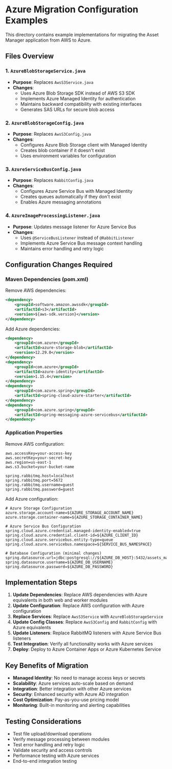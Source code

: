 # Azure Migration Configuration Examples

This directory contains example implementations for migrating the Asset Manager application from AWS to Azure.

## Files Overview

### 1. `AzureBlobStorageService.java`
- **Purpose**: Replaces `AwsS3Service.java` 
- **Changes**: 
  - Uses Azure Blob Storage SDK instead of AWS S3 SDK
  - Implements Azure Managed Identity for authentication
  - Maintains backward compatibility with existing interfaces
  - Generates SAS URLs for secure blob access

### 2. `AzureBlobStorageConfig.java`
- **Purpose**: Replaces `AwsS3Config.java`
- **Changes**:
  - Configures Azure Blob Storage client with Managed Identity
  - Creates blob container if it doesn't exist
  - Uses environment variables for configuration

### 3. `AzureServiceBusConfig.java`
- **Purpose**: Replaces `RabbitConfig.java`
- **Changes**:
  - Configures Azure Service Bus with Managed Identity
  - Creates queues automatically if they don't exist
  - Enables Azure messaging annotations

### 4. `AzureImageProcessingListener.java`
- **Purpose**: Updates message listener for Azure Service Bus
- **Changes**:
  - Uses `@ServiceBusListener` instead of `@RabbitListener`
  - Implements Azure Service Bus message context handling
  - Maintains error handling and retry logic

## Configuration Changes Required

### Maven Dependencies (pom.xml)

Remove AWS dependencies:
```xml
<dependency>
    <groupId>software.amazon.awssdk</groupId>
    <artifactId>s3</artifactId>
    <version>${aws-sdk.version}</version>
</dependency>
```

Add Azure dependencies:
```xml
<dependency>
    <groupId>com.azure</groupId>
    <artifactId>azure-storage-blob</artifactId>
    <version>12.29.0</version>
</dependency>
<dependency>
    <groupId>com.azure</groupId>
    <artifactId>azure-identity</artifactId>
    <version>1.15.4</version>
</dependency>
<dependency>
    <groupId>com.azure.spring</groupId>
    <artifactId>spring-cloud-azure-starter</artifactId>
</dependency>
<dependency>
    <groupId>com.azure.spring</groupId>
    <artifactId>spring-messaging-azure-servicebus</artifactId>
</dependency>
```

### Application Properties

Remove AWS configuration:
```properties
aws.accessKey=your-access-key
aws.secretKey=your-secret-key
aws.region=us-east-1
aws.s3.bucket=your-bucket-name

spring.rabbitmq.host=localhost
spring.rabbitmq.port=5672
spring.rabbitmq.username=guest
spring.rabbitmq.password=guest
```

Add Azure configuration:
```properties
# Azure Storage Configuration
azure.storage.account-name=${AZURE_STORAGE_ACCOUNT_NAME}
azure.storage.container-name=${AZURE_STORAGE_CONTAINER_NAME}

# Azure Service Bus Configuration
spring.cloud.azure.credential.managed-identity-enabled=true
spring.cloud.azure.credential.client-id=${AZURE_CLIENT_ID}
spring.cloud.azure.servicebus.entity-type=queue
spring.cloud.azure.servicebus.namespace=${SERVICE_BUS_NAMESPACE}

# Database Configuration (minimal changes)
spring.datasource.url=jdbc:postgresql://${AZURE_DB_HOST}:5432/assets_manager
spring.datasource.username=${AZURE_DB_USERNAME}
spring.datasource.password=${AZURE_DB_PASSWORD}
```

## Implementation Steps

1. **Update Dependencies**: Replace AWS dependencies with Azure equivalents in both web and worker modules
2. **Update Configuration**: Replace AWS configuration with Azure configuration
3. **Replace Services**: Replace `AwsS3Service` with `AzureBlobStorageService`
4. **Update Config Classes**: Replace `AwsS3Config` and `RabbitConfig` with Azure equivalents
5. **Update Listeners**: Replace RabbitMQ listeners with Azure Service Bus listeners
6. **Test Integration**: Verify all functionality works with Azure services
7. **Deploy**: Deploy to Azure Container Apps or Azure Kubernetes Service

## Key Benefits of Migration

- **Managed Identity**: No need to manage access keys or secrets
- **Scalability**: Azure services auto-scale based on demand
- **Integration**: Better integration with other Azure services
- **Security**: Enhanced security with Azure AD integration
- **Cost Optimization**: Pay-as-you-use pricing model
- **Monitoring**: Built-in monitoring and alerting capabilities

## Testing Considerations

- Test file upload/download operations
- Verify message processing between modules
- Test error handling and retry logic
- Validate security and access controls
- Performance testing with Azure services
- End-to-end integration testing